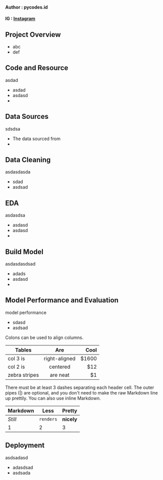 #### Author  : pycodes.id
#### IG      : [Instagram](https://www.instagram.com/pycodes.id/)

## Project Overview
* abc
* def

## Code and Resource
asdad
* asdad
* asdasd
* 

## Data Sources
sdsdsa
* The data sourced from
* 

## Data Cleaning
asdasdasda
* sdad
* asdsad

## EDA
asdasdsa
* asdasd
* asdasd
* 

## Build Model
asdasdasdsad
* adads
* asdasd
* 

## Model Performance and Evaluation
model performance
* sdasd
* asdsad

Colons can be used to align columns.

| Tables        | Are           | Cool  |
| ------------- |:-------------:| -----:|
| col 3 is      | right-aligned | $1600 |
| col 2 is      | centered      |   $12 |
| zebra stripes | are neat      |    $1 |

There must be at least 3 dashes separating each header cell.
The outer pipes (|) are optional, and you don't need to make the 
raw Markdown line up prettily. You can also use inline Markdown.

Markdown | Less | Pretty
--- | --- | ---
*Still* | `renders` | **nicely**
1 | 2 | 3

## Deployment
asdsadasd
* adasdsad
* asdsada
